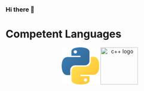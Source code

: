### Hi there 👋

# Competent Languages

<p align="center">
  <img src="python.png" width="100" height="100" title="python logo">
  <img src="c++" width="100" height="100" title="c++ logo">
</p>

<!--
**tpilvelis-gw/tpilvelis-gw** is a ✨ _special_ ✨ repository because its `README.md` (this file) appears on your GitHub profile.

Here are some ideas to get you started:

- 🔭 I’m currently working on ...
- 🌱 I’m currently learning ...
- 👯 I’m looking to collaborate on ...
- 🤔 I’m looking for help with ...
- 💬 Ask me about ...
- 📫 How to reach me: ...
- 😄 Pronouns: ...
- ⚡ Fun fact: ...
-->
